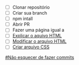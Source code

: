  - [ ] Clonar repositório
 - [ ] Criar sua branch
 - [ ] npm intall
 - [ ] Abrir PR
 - [ ] Fazer uma página igual a <a href="/home/pamela/esquenta-summer/post-esquenta-summer-turma-28/images
/home/pamela/esquenta-summer/post-esquenta-summer-turma-28/index.html">
 - [ ] Explicar o aquivo HTML
 - [ ] Modificar o arquivo HTML
 - [ ] Criar arquivo CSS
 
 #Não esquecer de fazer commits 
